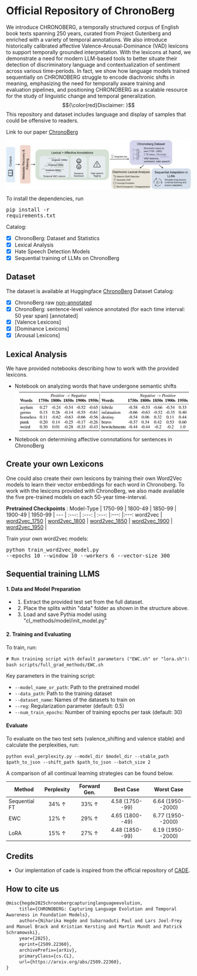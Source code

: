 # Official Repository of ChronoBerg

We introduce CHRONOBERG, a temporally structured corpus of English book texts spanning 250 years, curated from Project Gutenberg and enriched with a variety of temporal annotations. We also introduce historically calibrated affective Valence-Arousal-Dominance (VAD)  lexicons to support temporally grounded interpretation. With the lexicons at hand, we demonstrate a need for modern LLM-based tools to better situate their detection of discriminatory language and contextualization of sentiment across various time-periods. In fact, we show how language models trained sequentially on CHRONOBERG struggle to encode diachronic shifts in meaning, emphasizing the need for temporally aware training and evaluation pipelines, and positioning CHRONOBERG as a scalable resource for the study of linguistic change and temporal generalization. $${\color{red}Disclaimer: }$$ This repository and dataset includes language and display of samples that could be offensive to readers. 

Link to our paper [ChronoBerg](https://arxiv.org/abs/2509.22360)


![ChronoBerg](/figures/chrono_flow.png)

To install the dependencies, run <pre/>pip install -r requirements.txt</pre> 

Catalog:
- [x] ChronoBerg: Dataset and Statistics
- [x] Lexical Analysis
- [x] Hate Speech Detection Models
- [x] Sequential training of LLMs on ChronoBerg

## Dataset
The dataset is available at Huggingface [ChronoBerg](https://huggingface.co/datasets/spaul25/ChronoBerg/tree/main)
Dataset Catalog:
- [x] ChronoBerg raw [non-annotated](https://huggingface.co/datasets/spaul25/ChronoBerg/tree/main/dataset)
- [x] ChronoBerg: sentence-level valence annotated (for each time interval: 50 year span) [annotated]
- [x] [Valence Lexicons]
- [x] [Dominance Lexicons]
- [x] [Arousal Lexicons]

## Lexical Analysis
We have provided notebooks describing how to work with the provided lexicons. 
- Notebook on analyzing words that have undergone semantic shifts
![Lexical](/figures/lexical_analysis.png)
- Notebook on determining affective connotations for sentences in ChronoBerg

## Create your own Lexicons
One could also create their own lexicons by training their own Word2Vec models to learn their vector embeddings for each word in Chronoberg. 
To work with the lexicons provided with ChronoBerg, we also made available the five pre-trained models on each 50-year time-interval.

**Pretrained Checkpoints** : 
Model-Type | 1750-99 | 1800-49 | 1850-99 | 1900-49 | 1950-99 |
--- | :---: | :---: | :---: |:---: |:---:
word2vec | [word2vec_1750](https://huggingface.co/datasets/spaul25/ChronoBerg/blob/main/pretrained_models/word2vec_interval_1750.model) | [word2vec_1800](https://huggingface.co/datasets/spaul25/ChronoBerg/blob/main/pretrained_models/word2vec_interval_1800.model) | [word2vec_1850](https://huggingface.co/datasets/spaul25/ChronoBerg/blob/main/pretrained_models/word2vec_interval_1850.model) | [word2vec_1900](https://huggingface.co/datasets/spaul25/ChronoBerg/blob/main/pretrained_models/word2vec_interval_1900.model) | [word2vec_1950](https://huggingface.co/datasets/spaul25/ChronoBerg/blob/main/pretrained_models/word2vec_interval_1950.model) |


Train your own word2vec models:
<pre/>python train_word2vec_model.py --epochs 10 --window 10 --workers 6 --vector-size 300
</pre>

## Sequential training LLMS

#### 1. Data and Model Preparation

-   1. Extract the provided test set from the full dataset. 

-   2. Place the splits within "data" folder as shown in the structure above. 

-   3. Load and save Pythia model using "cl_methods/model/init_model.py"

#### 2. Training and Evaluating

To train, run: 

```
# Run training script with default parameters ("EWC.sh" or "lora.sh"):
bash scripts/full_grad_methods/EWC.sh
```

Key parameters in the training script:

-   `--model_name_or_path`: Path to the pretrained model
-   `--data_path`: Path to the training dataset
-   `--dataset_name`: Names of the datasets to train on
-   `--reg`: Regularization parameter (default: 0.5)
-   `--num_train_epochs`: Number of training epochs per task (default: 30)


#### Evaluate
To evaluate on the two test sets (valence_shifting and valence stable) and calculate the perplexities, run: 

```
python eval_perplexity.py --model_dir $model_dir --stable_path $path_to_json --shift_path $path_to_json --batch_size 2

```
A comparison of all continual learning strategies can be found below. 

Method | Perplexity | Forward Gen. | Best Case | Worst Case 
--- | :---: | :---: | :---: |:---:
Sequential FT | 34\% $\uparrow$ | 33\% $\uparrow$ | 4.58 (1750--99) | 6.64 (1950--2000) 
EWC           | 12\% $\uparrow$ | 29\% $\uparrow$ | 4.65 (1800--49) | 6.77 (1950--2000) 
LoRA          | 15\% $\uparrow$ | 27\% $\uparrow$ | 4.48 (1850--99) | 6.19 (1950--2000) 


## Credits 
* Our implentation of cade is inspired from the official repository of [CADE](https://github.com/vinid/cade).

## How to cite us
 ```
@misc{hegde2025chronobergcapturinglanguageevolution,
      title={CHRONOBERG: Capturing Language Evolution and Temporal Awareness in Foundation Models}, 
      author={Niharika Hegde and Subarnaduti Paul and Lars Joel-Frey and Manuel Brack and Kristian Kersting and Martin Mundt and Patrick Schramowski},
      year={2025},
      eprint={2509.22360},
      archivePrefix={arXiv},
      primaryClass={cs.CL},
      url={https://arxiv.org/abs/2509.22360}, 
}
 ```

